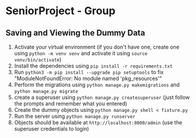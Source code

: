 # SeniorProject - Group

## Saving and Viewing the Dummy Data
1. Activate your virtual environment (if you don't have one, create one using `python -m venv venv` and activate it using `source venv/bin/activate`)
2. Install the dependencies using `pip install -r requirements.txt`
3. Run `python3 -m pip install --upgrade pip setuptools` to fix "ModuleNotFoundError: No module named 'pkg_resources'"
4. Perform the migrations using `python manage.py makemigrations` and `python manage.py migrate`
5. create a superuser using `python manage.py createsuperuser` (just follow the prompts and remember what you entered)
6. Create the dummy objects using `python manage.py shell < fixture.py`
7. Run the server using `python manage.py runserver`
8. Objects should be available at `http://localhost:8000/admin` (use the superuser credentials to login)
